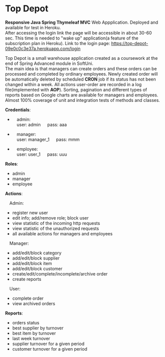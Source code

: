 # Top Depot
<b>Responsive Java Spring Thymeleaf MVC</b> Web Appplication. Deployed and available for test in Heroku.   
After accessing the login link the page will be accessible in about 30-60 sec. This time is needed to "wake up" application(a feature of the subscription plan in Heroku). 
Link to the login page: https://top-depot-09e0c0c3e37a.herokuapp.com/login  

Top Depot is a small warehouse application created as a coursework at the end of Spring Advanced module in SoftUni.  
The main idea is that managers can create orders and these orders can be processed and completed by ordinary employees. Newly created order will be automatically deleted by scheduled <b>CRON</b> job if its status has not been changed within a week.
All actions user-order are recorded in a log file(implemented with <b>AOP</b>).
Sorting, pagination and different types of reports based on Google charts are available for managers and employees.  
Almost 100% coverage of unit and integration tests  of methods and classes.

<b>Credentials</b>:  
- &emsp;admin:  
&emsp;user: admin &emsp; pass: aaa  

- &emsp;manager:  
&emsp;user: manager_1 &emsp; pass: mmm  

- &emsp;employee:  
&emsp;user: user_1 &emsp; pass: uuu


<b>Roles</b>:
- admin
- manager
- employee
  
<b>Actions</b>:  

&emsp;Admin:  
- register new user
- edit info;  add/remove role; block user
- view statistic of the incoming http requests
- view statistic of the unauthorized requests  
- all available actions for managers and employees
  
&emsp;Manager:  
- add/edit/block category
- add/edit/block supplier
- add/edit/block item
- add/edit/block customer
- create/edit/complete/incomplete/archive order
- create reports
  
&emsp;User:
- complete order
- view archived orders

<b>Reports</b>:
- orders status
- best supplier by turnover
- best item by turnover
- last week turnover
- supplier turnover for a given period
- customer turnover for a given period
